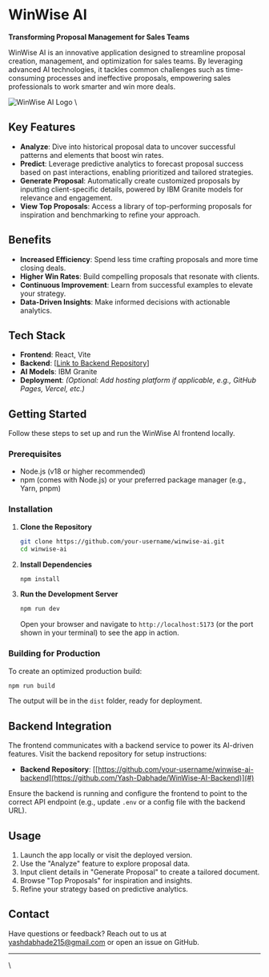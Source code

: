 # WinWise AI

**Transforming Proposal Management for Sales Teams**

WinWise AI is an innovative application designed to streamline proposal creation, management, and optimization for sales teams. By leveraging advanced AI technologies, it tackles common challenges such as time-consuming processes and ineffective proposals, empowering sales professionals to work smarter and win more deals.

![WinWise AI Logo](https://www.imghippo.com/i/lAmU4114wk.png) \

## Key Features

- **Analyze**: Dive into historical proposal data to uncover successful patterns and elements that boost win rates.
- **Predict**: Leverage predictive analytics to forecast proposal success based on past interactions, enabling prioritized and tailored strategies.
- **Generate Proposal**: Automatically create customized proposals by inputting client-specific details, powered by IBM Granite models for relevance and engagement.
- **View Top Proposals**: Access a library of top-performing proposals for inspiration and benchmarking to refine your approach.

## Benefits

- **Increased Efficiency**: Spend less time crafting proposals and more time closing deals.
- **Higher Win Rates**: Build compelling proposals that resonate with clients.
- **Continuous Improvement**: Learn from successful examples to elevate your strategy.
- **Data-Driven Insights**: Make informed decisions with actionable analytics.

## Tech Stack

- **Frontend**: React, Vite
- **Backend**: [[Link to Backend Repository](https://github.com/Yash-Dabhade/WinWise-AI-Backend)]
- **AI Models**: IBM Granite
- **Deployment**: *(Optional: Add hosting platform if applicable, e.g., GitHub Pages, Vercel, etc.)*

## Getting Started

Follow these steps to set up and run the WinWise AI frontend locally.

### Prerequisites

- Node.js (v18 or higher recommended)
- npm (comes with Node.js) or your preferred package manager (e.g., Yarn, pnpm)

### Installation

1. **Clone the Repository**
   ```bash
   git clone https://github.com/your-username/winwise-ai.git
   cd winwise-ai
   ```

2. **Install Dependencies**
   ```bash
   npm install
   ```

3. **Run the Development Server**
   ```bash
   npm run dev
   ```
   Open your browser and navigate to `http://localhost:5173` (or the port shown in your terminal) to see the app in action.

### Building for Production

To create an optimized production build:
```bash
npm run build
```

The output will be in the `dist` folder, ready for deployment.

## Backend Integration

The frontend communicates with a backend service to power its AI-driven features. Visit the backend repository for setup instructions:

- **Backend Repository**: [[https://github.com/your-username/winwise-ai-backend](https://github.com/Yash-Dabhade/WinWise-AI-Backend)](#) 

Ensure the backend is running and configure the frontend to point to the correct API endpoint (e.g., update `.env` or a config file with the backend URL).

## Usage

1. Launch the app locally or visit the deployed version.
2. Use the "Analyze" feature to explore proposal data.
3. Input client details in "Generate Proposal" to create a tailored document.
4. Browse "Top Proposals" for inspiration and insights.
5. Refine your strategy based on predictive analytics.

## Contact

Have questions or feedback? Reach out to us at [yashdabhade215@gmail.com](mailto:yashdabhade215@gmail.com) or open an issue on GitHub.

---

\
